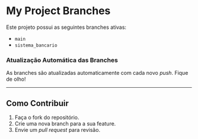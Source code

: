 # My Project Branches

Este projeto possui as seguintes branches ativas:

- `main`
- `sistema_bancario`


### Atualização Automática das Branches
As branches são atualizadas automaticamente com cada novo *push*. Fique de olho!

---

## Como Contribuir
1. Faça o fork do repositório.
2. Crie uma nova branch para a sua feature.
3. Envie um *pull request* para revisão.

